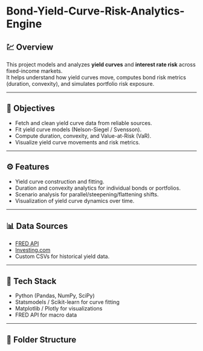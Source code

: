 # Bond-Yield-Curve-Risk-Analytics-Engine


## 💹 Overview
This project models and analyzes **yield curves** and **interest rate risk** across fixed-income markets.  
It helps understand how yield curves move, computes bond risk metrics (duration, convexity), and simulates portfolio risk exposure.

---

## 🎯 Objectives
- Fetch and clean yield curve data from reliable sources.
- Fit yield curve models (Nelson-Siegel / Svensson).
- Compute duration, convexity, and Value-at-Risk (VaR).
- Visualize yield curve movements and risk metrics.

---

## ⚙️ Features
- Yield curve construction and fitting.  
- Duration and convexity analytics for individual bonds or portfolios.  
- Scenario analysis for parallel/steepening/flattening shifts.  
- Visualization of yield curve dynamics over time.  

---

## 📊 Data Sources
- [FRED API](https://fred.stlouisfed.org/)
- [Investing.com](https://www.investing.com/)
- Custom CSVs for historical yield data.

---

## 🧰 Tech Stack
- Python (Pandas, NumPy, SciPy)
- Statsmodels / Scikit-learn for curve fitting
- Matplotlib / Plotly for visualizations
- FRED API for macro data

---

## 📁 Folder Structure
